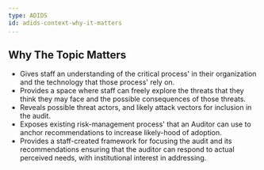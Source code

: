 ```yaml
---
type: ADIDS
id: adids-context-why-it-matters
...
```


## Why The Topic Matters

  * Gives staff an understanding of the critical process' in their organization and the technology that those process' rely on.
  * Provides a space where staff can freely explore the threats that they think they may face and the possible consequences of those threats.
  * Reveals possible threat actors, and likely attack vectors for inclusion in the audit.
  * Exposes existing risk-management process' that an Auditor can use to anchor recommendations to increase likely-hood of adoption.
  * Provides a staff-created framework for focusing the audit and its recommendations ensuring that the auditor can respond to actual perceived needs, with institutional interest in addressing.
